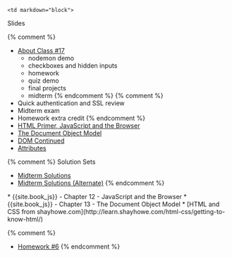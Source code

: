 	<td markdown="block">

Slides

{% comment %}
* [About Class #17](slides/17/meta.html)
	* nodemon demo
	* checkboxes and hidden inputs
	* homework
	* quiz demo
	* final projects
	* midterm
{% endcomment %}
{% comment %}
* Quick authentication and SSL review
* Midterm exam 
* Homework extra credit
{% endcomment %}
* [HTML Primer, JavaScript and the Browser](slides/17/javascript-browser.html)
* [The Document Object Model](slides/17/dom.html)
* [DOM Continued](slides/17/dom-continued.html)
* [Attributes](slides/17/attributes.html)

{% comment %}
Solution Sets
 
* [Midterm Solutions](resources/handouts/midterm/midterm_coffee_solutions.pdf)
* [Midterm Solutions (Alternate)](resources/handouts/midterm/midterm_nomoji_solutions.pdf )
{% endcomment %}

<!-- 
* [](slides//.html)
* [](slides//.html)

-->
</td>
	<td markdown="block">
* {{site.book_js}} - Chapter 12 - JavaScript and the Browser
* {{site.book_js}} - Chapter 13 - The Document Object Model
* [HTML and CSS from shayhowe.com](http://learn.shayhowe.com/html-css/getting-to-know-html/)
</td>
	<td markdown="block">


{% comment %}
* [Homework #6](homework/06.html)
{% endcomment %}
</td>
